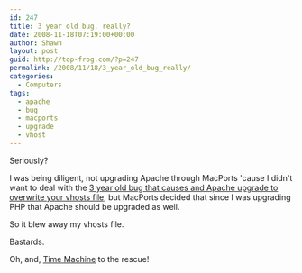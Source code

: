 ```yaml
---
id: 247
title: 3 year old bug, really?
date: 2008-11-18T07:19:00+00:00
author: Shawn
layout: post
guid: http://top-frog.com/?p=247
permalink: /2008/11/18/3_year_old_bug_really/
categories:
  - Computers
tags:
  - apache
  - bug
  - macports
  - upgrade
  - vhost
---
```

<valleygirl>Seriously?</valleygirl>

I was being diligent, not upgrading Apache through MacPorts 'cause I didn't want to deal with the [3 year old bug that causes and Apache upgrade to overwrite your vhosts file](https://trac.macports.org/ticket/8605), but MacPorts decided that since I was upgrading PHP that Apache should be upgraded as well.

So it blew away my vhosts file.

Bastards.

Oh, and, [Time Machine](http://www.apple.com/macosx/features/timemachine.html) to the rescue!